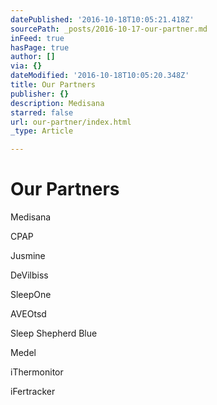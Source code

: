 ```yaml
---
datePublished: '2016-10-18T10:05:21.418Z'
sourcePath: _posts/2016-10-17-our-partner.md
inFeed: true
hasPage: true
author: []
via: {}
dateModified: '2016-10-18T10:05:20.348Z'
title: Our Partners
publisher: {}
description: Medisana
starred: false
url: our-partner/index.html
_type: Article

---
```

# Our Partners

Medisana

CPAP

Jusmine

DeVilbiss

SleepOne

AVEOtsd

Sleep Shepherd Blue

Medel

iThermonitor

iFertracker